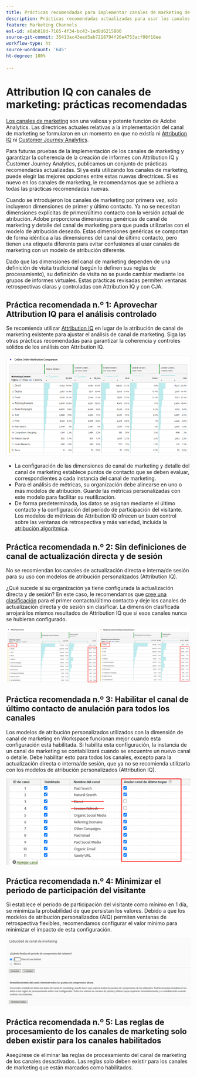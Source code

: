 ```yaml
---
title: Prácticas recomendadas para implementar canales de marketing de Adobe Analytics
description: Prácticas recomendadas actualizadas para usar los canales de marketing con Attribution IQ y Customer Journey Analytics
feature: Marketing Channels
exl-id: a0ab818d-7165-4f34-bc43-1ed8d6215800
source-git-commit: 35413ac43eed5ab7218794f26e4753acf08f18ee
workflow-type: ht
source-wordcount: '645'
ht-degree: 100%

---
```


# Attribution IQ con canales de marketing: prácticas recomendadas

[Los canales de marketing](/help/components/c-marketing-channels/c-getting-started-mchannel.md) son una valiosa y potente función de Adobe Analytics. Las directrices actuales relativas a la implementación del canal de marketing se formularon en un momento en que no existía ni [Attribution IQ](https://experienceleague.adobe.com/docs/analytics/analyze/analysis-workspace/attribution/overview.html?lang=es#analysis-workspace) ni [Customer Journey Analytics](https://experienceleague.adobe.com/docs/analytics-platform/using/cja-usecases/marketing-channels.html?lang=es#cja-usecases).

Para futuras pruebas de la implementación de los canales de marketing y garantizar la coherencia de la creación de informes con Attribution IQ y Customer Journey Analytics, publicamos un conjunto de prácticas recomendadas actualizadas. Si ya está utilizando los canales de marketing, puede elegir las mejores opciones entre estas nuevas directrices. Si es nuevo en los canales de marketing, le recomendamos que se adhiera a todas las prácticas recomendadas nuevas.

Cuando se introdujeron los canales de marketing por primera vez, solo incluyeron dimensiones de primer y último contacto. Ya no se necesitan dimensiones explícitas de primer/último contacto con la versión actual de atribución. Adobe proporciona dimensiones genéricas de canal de marketing y detalle del canal de marketing para que pueda utilizarlas con el modelo de atribución deseado. Estas dimensiones genéricas se comportan de forma idéntica a las dimensiones del canal de último contacto, pero tienen una etiqueta diferente para evitar confusiones al usar canales de marketing con un modelo de atribución diferente.

Dado que las dimensiones del canal de marketing dependen de una definición de visita tradicional (según lo definen sus reglas de procesamiento), su definición de visita no se puede cambiar mediante los grupos de informes virtuales. Estas prácticas revisadas permiten ventanas retrospectivas claras y controladas con Attribution IQ y con CJA.

## Práctica recomendada n.º 1: Aprovechar Attribution IQ para el análisis controlado

Se recomienda utilizar [Attribution IQ](https://experienceleague.adobe.com/docs/analytics/analyze/analysis-workspace/attribution/overview.html?lang=es#analysis-workspace) en lugar de la atribución de canal de marketing existente para ajustar el análisis de canal de marketing. Siga las otras prácticas recomendadas para garantizar la coherencia y controles sólidos de los análisis con Attribution IQ.

![](assets/attribution.png)

* La configuración de las dimensiones de canal de marketing y detalle del canal de marketing establece puntos de contacto que se deben evaluar, correspondientes a cada instancia del canal de marketing.
* Para el análisis de métricas, su organización debe alinearse en uno o más modelos de atribución. Guarde las métricas personalizadas con este modelo para facilitar su reutilización.
* De forma predeterminada, los datos se asignan mediante el último contacto y la configuración del período de participación del visitante. Los modelos de métricas de Attribution IQ ofrecen un buen control sobre las ventanas de retrospectiva y más variedad, incluida la [atribución algorítmica](https://experienceleague.adobe.com/docs/analytics/analyze/analysis-workspace/attribution/algorithmic.html?lang=es#analysis-workspace).

## Práctica recomendada n.º 2: Sin definiciones de canal de actualización directa y de sesión

No se recomiendan los canales de actualización directa e interna/de sesión para su uso con modelos de atribución personalizados (Attribution IQ).

¿Qué sucede si su organización ya tiene configurada la actualización directa y de sesión? En este caso, le recomendamos que [cree una clasificación](https://experienceleague.adobe.com/docs/analytics/components/marketing-channels/classifictions-mchannel.html?lang=es) para el primer contacto/último contacto y deje los canales de actualización directa y de sesión sin clasificar. La dimensión clasificada arrojará los mismos resultados de Attribution IQ que si esos canales nunca se hubieran configurado.

![](assets/direct-session-refresh.png)

## Práctica recomendada n.º 3: Habilitar el canal de último contacto de anulación para todos los canales

Los modelos de atribución personalizados utilizados con la dimensión de canal de marketing en Workspace funcionan mejor cuando esta configuración está habilitada. Si habilita esta configuración, la instancia de un canal de marketing se contabilizará cuando se encuentre un nuevo canal o detalle. Debe habilitar esto para todos los canales, excepto para la actualización directa o interna/de sesión, que ya no se recomienda utilizarla con los modelos de atribución personalizados (Attribution IQ).

![](assets/override.png)

## Práctica recomendada n.º 4: Minimizar el periodo de participación del visitante

Si establece el período de participación del visitante como mínimo en 1 día, se minimiza la probabilidad de que persistan los valores. Debido a que los modelos de atribución personalizados (AIQ) permiten ventanas de retrospectiva flexibles, recomendamos configurar el valor mínimo para minimizar el impacto de esta configuración.

![](assets/expiration.png)

## Práctica recomendada n.º 5: Las reglas de procesamiento de los canales de marketing solo deben existir para los canales habilitados

Asegúrese de eliminar las reglas de procesamiento del canal de marketing de los canales desactivados. Las reglas solo deben existir para los canales de marketing que están marcados como habilitados.
